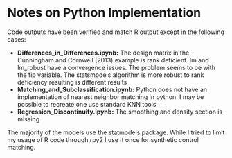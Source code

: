 # Notes on Python Implementation

Code outputs have been verified and match R output except in the following cases:

- **Differences_in_Differences.ipynb:** The design matrix in the Cunningham and Cornwell (2013) example is rank deficient. lm and lm_robust have a convergence issues. The problem seems to be with the fip variable. The statsmodels algorithm is more robust to rank deficiency resulting is different results
- **Matching_and_Subclassification.ipynb:** Python does not have an implementation of nearest neighbor matching in python. I may be possible to recreate one use standard KNN tools
- **Regression_Discontinuity.ipynb:** The smoothing and density section is missing

The majority of the models use the statmodels package. While I tried to limit my usage of R code through rpy2 I use it once for synthetic control matching.
